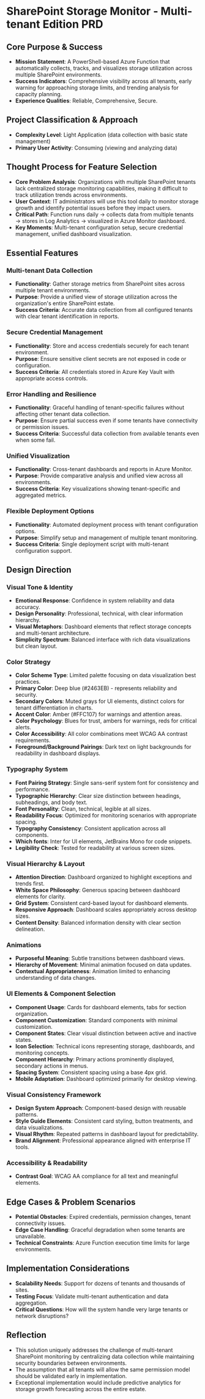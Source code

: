 # SharePoint Storage Monitor - Multi-tenant Edition PRD

## Core Purpose & Success
- **Mission Statement**: A PowerShell-based Azure Function that automatically collects, tracks, and visualizes storage utilization across multiple SharePoint environments.
- **Success Indicators**: Comprehensive visibility across all tenants, early warning for approaching storage limits, and trending analysis for capacity planning.
- **Experience Qualities**: Reliable, Comprehensive, Secure.

## Project Classification & Approach
- **Complexity Level**: Light Application (data collection with basic state management)
- **Primary User Activity**: Consuming (viewing and analyzing data)

## Thought Process for Feature Selection
- **Core Problem Analysis**: Organizations with multiple SharePoint tenants lack centralized storage monitoring capabilities, making it difficult to track utilization trends across environments.
- **User Context**: IT administrators will use this tool daily to monitor storage growth and identify potential issues before they impact users.
- **Critical Path**: Function runs daily → collects data from multiple tenants → stores in Log Analytics → visualized in Azure Monitor dashboard.
- **Key Moments**: Multi-tenant configuration setup, secure credential management, unified dashboard visualization.

## Essential Features

### Multi-tenant Data Collection
- **Functionality**: Gather storage metrics from SharePoint sites across multiple tenant environments.
- **Purpose**: Provide a unified view of storage utilization across the organization's entire SharePoint estate.
- **Success Criteria**: Accurate data collection from all configured tenants with clear tenant identification in reports.

### Secure Credential Management
- **Functionality**: Store and access credentials securely for each tenant environment.
- **Purpose**: Ensure sensitive client secrets are not exposed in code or configuration.
- **Success Criteria**: All credentials stored in Azure Key Vault with appropriate access controls.

### Error Handling and Resilience
- **Functionality**: Graceful handling of tenant-specific failures without affecting other tenant data collection.
- **Purpose**: Ensure partial success even if some tenants have connectivity or permission issues.
- **Success Criteria**: Successful data collection from available tenants even when some fail.

### Unified Visualization
- **Functionality**: Cross-tenant dashboards and reports in Azure Monitor.
- **Purpose**: Provide comparative analysis and unified view across all environments.
- **Success Criteria**: Key visualizations showing tenant-specific and aggregated metrics.

### Flexible Deployment Options
- **Functionality**: Automated deployment process with tenant configuration options.
- **Purpose**: Simplify setup and management of multiple tenant monitoring.
- **Success Criteria**: Single deployment script with multi-tenant configuration support.

## Design Direction

### Visual Tone & Identity
- **Emotional Response**: Confidence in system reliability and data accuracy.
- **Design Personality**: Professional, technical, with clear information hierarchy.
- **Visual Metaphors**: Dashboard elements that reflect storage concepts and multi-tenant architecture.
- **Simplicity Spectrum**: Balanced interface with rich data visualizations but clean layout.

### Color Strategy
- **Color Scheme Type**: Limited palette focusing on data visualization best practices.
- **Primary Color**: Deep blue (#2463EB) - represents reliability and security.
- **Secondary Colors**: Muted grays for UI elements, distinct colors for tenant differentiation in charts.
- **Accent Color**: Amber (#FFC107) for warnings and attention areas.
- **Color Psychology**: Blues for trust, ambers for warnings, reds for critical alerts.
- **Color Accessibility**: All color combinations meet WCAG AA contrast requirements.
- **Foreground/Background Pairings**: Dark text on light backgrounds for readability in dashboard displays.

### Typography System
- **Font Pairing Strategy**: Single sans-serif system font for consistency and performance.
- **Typographic Hierarchy**: Clear size distinction between headings, subheadings, and body text.
- **Font Personality**: Clean, technical, legible at all sizes.
- **Readability Focus**: Optimized for monitoring scenarios with appropriate spacing.
- **Typography Consistency**: Consistent application across all components.
- **Which fonts**: Inter for UI elements, JetBrains Mono for code snippets.
- **Legibility Check**: Tested for readability at various screen sizes.

### Visual Hierarchy & Layout
- **Attention Direction**: Dashboard organized to highlight exceptions and trends first.
- **White Space Philosophy**: Generous spacing between dashboard elements for clarity.
- **Grid System**: Consistent card-based layout for dashboard elements.
- **Responsive Approach**: Dashboard scales appropriately across desktop sizes.
- **Content Density**: Balanced information density with clear section delineation.

### Animations
- **Purposeful Meaning**: Subtle transitions between dashboard views.
- **Hierarchy of Movement**: Minimal animation focused on data updates.
- **Contextual Appropriateness**: Animation limited to enhancing understanding of data changes.

### UI Elements & Component Selection
- **Component Usage**: Cards for dashboard elements, tabs for section organization.
- **Component Customization**: Standard components with minimal customization.
- **Component States**: Clear visual distinction between active and inactive states.
- **Icon Selection**: Technical icons representing storage, dashboards, and monitoring concepts.
- **Component Hierarchy**: Primary actions prominently displayed, secondary actions in menus.
- **Spacing System**: Consistent spacing using a base 4px grid.
- **Mobile Adaptation**: Dashboard optimized primarily for desktop viewing.

### Visual Consistency Framework
- **Design System Approach**: Component-based design with reusable patterns.
- **Style Guide Elements**: Consistent card styling, button treatments, and data visualizations.
- **Visual Rhythm**: Repeated patterns in dashboard layout for predictability.
- **Brand Alignment**: Professional appearance aligned with enterprise IT tools.

### Accessibility & Readability
- **Contrast Goal**: WCAG AA compliance for all text and meaningful elements.

## Edge Cases & Problem Scenarios
- **Potential Obstacles**: Expired credentials, permission changes, tenant connectivity issues.
- **Edge Case Handling**: Graceful degradation when some tenants are unavailable.
- **Technical Constraints**: Azure Function execution time limits for large environments.

## Implementation Considerations
- **Scalability Needs**: Support for dozens of tenants and thousands of sites.
- **Testing Focus**: Validate multi-tenant authentication and data aggregation.
- **Critical Questions**: How will the system handle very large tenants or network disruptions?

## Reflection
- This solution uniquely addresses the challenge of multi-tenant SharePoint monitoring by centralizing data collection while maintaining security boundaries between environments.
- The assumption that all tenants will allow the same permission model should be validated early in implementation.
- Exceptional implementation would include predictive analytics for storage growth forecasting across the entire estate.